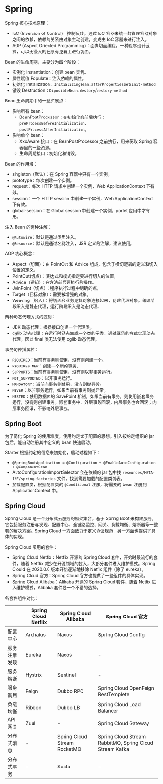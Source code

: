 # Spring

Spring 核心技术原理：

- IoC (Inversion of Control)：控制反转。通过 IoC 容器来统一的管理容器对象之间的依赖，依赖的关系由对象主动创建，变成由 IoC 容器来进行注入。
- AOP (Aspect Oriented Programming)：面向切面编程。一种程序设计范式，可以无侵入的在原有逻辑上进行切面。

Bean 的生命周期，主要分为四个阶段：

- 实例化 Instantiation：创建 bean 实例。
- 属性赋值 Populate：注入依赖的属性。
- 初始化 Initialization：`InitializingBean.afterPropertiesSet`/`init-method`
- 销毁 Destruction：`DiposibleBean.destory`/`destory-method`

Bean 生命周期中的一些扩展点：

- 影响所有 bean：
  - BeanPostProcessor：在初始化的前后执行：`preProcessBeforeInitialization`、`postProcessAfterInitialization`。
- 影响单个 bean：
  - XxxAware 接口：在 BeanPostProcessor 之前执行，用来获取 Spring 容器里的一些资源。
  - 生命周期接口：初始化和销毁。

Bean 的作用域：

- singleton（默认）：在 Spring 容器中只有一个实例。
- prototype：每次创建一个实例。
- request：每次 HTTP 请求中创建一个实例，Web ApplicationContext 下有效。
- session：一个 HTTP session 中创建一个实例，Web ApplicationContext 下有效。
- global-session：在 Global session 中创建一个实例，porlet 应用中才有用。

注入 Bean 的两种注解：

- `@Autowire`：默认是通过类型注入。
- `@Resource`：默认是通过名称注入，JSR 定义的注解，建议使用。

AOP 核心概念：

- Aspect（切面）：由 PointCut 和 Advice 组成，包含了横切逻辑的定义和切入位置的定义。
- PointCut(切点）：表达式和模式指定要进行切入的位置。
- Advice（通知）：在方法前后要执行的操作。
- JoinPoint（切点）：程序执行过程中明确的点。
- Target（目标对象）：需要被增强的对象。
- Weaving（织入）：将切面和业务逻辑对象连接起来，创建代理对象。编译阶段织入是静态代理，运行阶段织入是动态代理。

两种动态代理方式的区别：

- JDK 动态代理：根据接口创建一个代理类。
- cglib 动态代理：在运行时动态生成一个类的子类，通过继承的方式实现动态代理。因此 final 类无法使用 cglib 动态代理。

事务的传播属性：

- `REQUIRED`：当前有事务则使用，没有则创建一个。
- `REQUIRES_NEW`：创建一个新的事务。
- `SUPPORTS`：当前有事务则使用，没有则以非事务运行。
- `NOT_SUPPORTED`：以非事务运行。
- `MANDATORY`：当前有事务则使用，没有则抛异常。
- `NEVER`：以非事务运行，如果当前有事务则抛异常。
- `NESTED`：使用数据库的 SavePoint 机制，如果当前有事务，则使用嵌套事务运行，没有则创建事务。嵌套事务中，外层事务回滚，内层事务也会回滚；内层事务回滚，不影响外层事务。

## Spring Boot

为了简化 Spring 的使用难度，使用约定优于配置的思想。引入按约定组织的 jar 包后，能自动注册其中定义的 bean 快速启动。

Starter 根据约定的信息来初始化，启动过程如下：

- `@SpringBootApplication = @Configuration + @EnableAutoConfiguration + @ComponentScan`
- AutoConfigurationImportSelector 会在依赖的 jar 包中找 `resources/META-INF/spring.factories` 文件，找到需要加载的配置类列表。
- 加载配置类，根据配置类的 `@Conditional` 注解，将需要的 bean 注册到 ApplicationContext 中。

## Spring Cloud

Spring Cloud 是一个分布式云服务的框架集合，基于 Spring Boot 来构建服务。它包括服务注册与发现、配置中心、全链路监控、网关、负载均衡、熔断器等一整套的解决方案。Spring Cloud 一方面致力于定义协议规范，另一方面也提供了具体的实现。

Spring Cloud 常用的套件：

- Spring Cloud Netfix：Netflix 开源的 Spring Cloud 套件，开始时最流行的套件，随着 Netflix 减少在开源领域的投入，大部分套件进入维护模式。Spring Clould 在 2020.0.0 版本开始逐渐地移除 Netfix 组件（除了 eureka）。
- Spring Cloud 官方：Spring Cloud 官方也提供了一些组件的具体实现。
- Spring Cloud Alibaba：Alibaba 开源的 Spring Cloud 套件，随着 Netfix 进入维护模式，Alibaba 套件是一个不错的选择。

各套件组件对比：

| | Spring Cloud Netflix | Spring Cloud Alibaba | Spring Cloud 官方 |
| - | - | - | - |
| 配置中心 | Archaius | Nacos | Spring Cloud Config |
| 服务注册发现 | Eureka | Nacos | - |
| 服务熔断 | Hystrix | Sentinel | - |
| 服务调用 | Feign | Dubbo RPC | Spring Cloud OpenFeign RestTemplete |
| 负载均衡 | Ribbon | Dubbo LB | Spring Cloud Load Balancer |
| API 网关 | Zuul | - | Spring Cloud Gateway |
| 分布式消息 | - | Spring Cloud Stream RocketMQ | Spring Cloud Stream RabbitMQ, Spring Cloud Stream Kafka |
| 分布式事务 | - | Seata | - |
